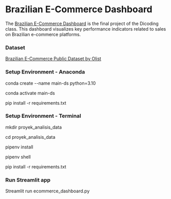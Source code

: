 # Brazilian E-Commerce Dashboard
The [Brazilian E-Commerce Dashboard](https://brazilian-ecommerce-dashboard1.streamlit.app/) is the final project of the Dicoding class. 
This dashboard visualizes key performance indicators related to sales on Brazilian e-commerce platforms.

### Dataset
[Brazilian E-Commerce Public Dataset by Olist](https://www.kaggle.com/datasets/olistbr/brazilian-ecommerce)

### Setup Environment - Anaconda
conda create --name main-ds python=3.10

conda activate main-ds

pip install -r requirements.txt

### Setup Environment - Terminal
mkdir proyek_analisis_data

cd proyek_analisis_data

pipenv install

pipenv shell

pip install -r requirements.txt

### Run Streamlit app
Streamlit run ecommerce_dashboard.py

